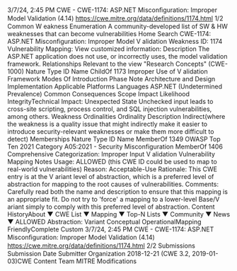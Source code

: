 3/7/24, 2:45 PM CWE - CWE-1174: ASP.NET Misconﬁguration: Improper Model Validation (4.14)
https://cwe.mitre.org/data/deﬁnitions/1174.html 1/2
Common W eakness Enumeration
A community-developed list of SW & HW weaknesses that can become
vulnerabilities
Home Search
CWE-1174: ASP.NET Misconfiguration: Improper Model V alidation
Weakness ID: 1174
Vulnerability Mapping: 
View customized information:
 Description
The ASP.NET application does not use, or incorrectly uses, the model validation framework.
 Relationships
 Relevant to the view "Research Concepts" (CWE-1000)
Nature Type ID Name
ChildOf 1173 Improper Use of V alidation Framework
 Modes Of Introduction
Phase Note
Architecture and Design
Implementation
 Applicable Platforms
Languages
ASP.NET (Undetermined Prevalence)
 Common Consequences
Scope Impact Likelihood
IntegrityTechnical Impact: Unexpected State
Unchecked input leads to cross-site scripting, process control, and SQL injection vulnerabilities, among
others.
 Weakness Ordinalities
Ordinality Description
Indirect(where the weakness is a quality issue that might indirectly make it easier to introduce security-relevant weaknesses or make
them more difficult to detect)
 Memberships
Nature Type ID Name
MemberOf 1349 OWASP Top Ten 2021 Category A05:2021 - Security Misconfiguration
MemberOf 1406 Comprehensive Categorization: Improper Input V alidation
 Vulnerability Mapping Notes
Usage: ALLOWED (this CWE ID could be used to map to real-world vulnerabilities)
Reason: Acceptable-Use
Rationale:
This CWE entry is at the V ariant level of abstraction, which is a preferred level of abstraction for mapping to the root causes of
vulnerabilities.
Comments:
Carefully read both the name and description to ensure that this mapping is an appropriate fit. Do not try to 'force' a mapping to a
lower-level Base/V ariant simply to comply with this preferred level of abstraction.
 Content HistoryAbout ▼ CWE List ▼ Mapping ▼ Top-N Lists ▼ Community ▼ News ▼
ALLOWED
Abstraction: Variant
Conceptual OperationalMapping
FriendlyComplete Custom
3/7/24, 2:45 PM CWE - CWE-1174: ASP.NET Misconﬁguration: Improper Model Validation (4.14)
https://cwe.mitre.org/data/deﬁnitions/1174.html 2/2
 Submissions
Submission Date Submitter Organization
2018-12-21
(CWE 3.2, 2019-01-03)CWE Content Team MITRE
 Modifications